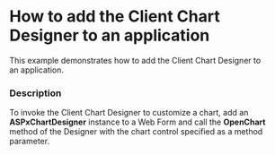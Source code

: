 # How to add the Client Chart Designer to an application


This example demonstrates how to add the Client Chart Designer to an application.


<h3>Description</h3>

<p>To invoke the Client Chart Designer to customize a chart, add an <strong>ASPxChartDesigner</strong> instance to a Web Form and call the <strong>OpenChart</strong> method of the Designer with the chart control specified as a method parameter.</p>

<br/>


